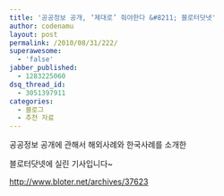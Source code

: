 ```yaml
---
title: '공공정보 공개, ‘제대로’ 줘야한다 &#8211; 블로터닷넷'
author: codenamu
layout: post
permalink: /2010/08/31/222/
superawesome:
  - 'false'
jabber_published:
  - 1283225060
dsq_thread_id:
  - 3051397911
categories:
  - 블로그
  - 추천 자료
---
```

공공정보 공개에 관해서 해외사례와 한국사례를 소개한

블로터닷넷에 실린 기사입니다~

<http://www.bloter.net/archives/37623>